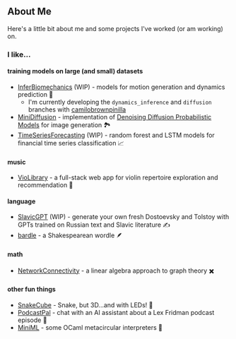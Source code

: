 ## About Me

Here's a little bit about me and some projects I've worked (or am working) on.
### I like...

#### training models on large (and small) datasets
- [InferBiomechanics](https://github.com/joeybejjani/InferBiomechanics.git) (WIP) - models for motion generation and dynamics prediction 🦵
    - I'm currently developing the `dynamics_inference` and `diffusion` branches with [camilobrownpinilla](https://github.com/camilobrownpinilla)
- [MiniDiffusion](https://github.com/joeybejjani/MiniDiffusion.git) - implementation of [Denoising Diffusion Probabilistic Models](https://arxiv.org/abs/2006.11239) for image generation 🏞️
- [TimeSeriesForecasting](https://github.com/joeybejjani/TimeSeriesForecasting.git) (WIP) - random forest and LSTM models for financial time series classification 📈

#### music
- [VioLibrary](https://github.com/joeybejjani/VioLibrary.git) - a full-stack web app for violin repertoire exploration and recommendation 🎻

#### language
- [SlavicGPT](https://github.com/joeybejjani/SlavicGPT.git) (WIP) - generate your own fresh Dostoevsky and Tolstoy with GPTs trained on Russian text and Slavic literature ✍️
- [bardle](https://joeybejjani.github.io/bardle/) - a Shakespearean wordle 🪶

#### math
- [NetworkConnectivity](https://github.com/joeybejjani/NetworkConnectivity.git) - a linear algebra approach to graph theory ✖️

#### other fun things
- [SnakeCube](https://github.com/joeybejjani/SnakeCube.git) - Snake, but 3D...and with LEDs! 🐍
- [PodcastPal](https://github.com/joeybejjani/PodcastPal.git) - chat with an AI assistant about a Lex Fridman podcast episode 🤖
- [MiniML](https://github.com/joeybejjani/MiniML.git) - some OCaml metacircular interpreters 🐪

<!--
**joeybejjani/joeybejjani** is a ✨ _special_ ✨ repository because its `README.md` (this file) appears on your GitHub profile.

Here are some ideas to get you started:

- 🔭 I’m currently working on ...
- 🌱 I’m currently learning ...
- 👯 I’m looking to collaborate on ...
- 🤔 I’m looking for help with ...
- 💬 Ask me about ...
- 📫 How to reach me: ...
- 😄 Pronouns: ...
- ⚡ Fun fact: ...
-->

